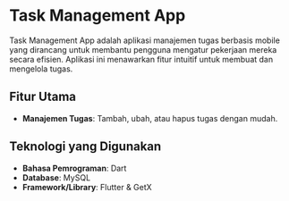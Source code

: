 # Task Management App

Task Management App adalah aplikasi manajemen tugas berbasis mobile yang dirancang untuk membantu pengguna mengatur pekerjaan mereka secara efisien. Aplikasi ini menawarkan fitur intuitif untuk membuat dan mengelola tugas.

## Fitur Utama

- **Manajemen Tugas**: Tambah, ubah, atau hapus tugas dengan mudah.

## Teknologi yang Digunakan

- **Bahasa Pemrograman**: Dart
- **Database**: MySQL
- **Framework/Library**: Flutter & GetX
